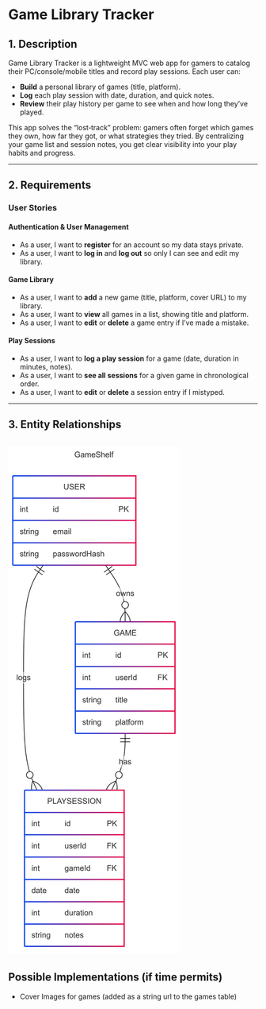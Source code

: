 # Game Library Tracker

## 1. Description
Game Library Tracker is a lightweight MVC web app for gamers to catalog their PC/console/mobile titles and record play sessions. Each user can:

- **Build** a personal library of games (title, platform).  
- **Log** each play session with date, duration, and quick notes.  
- **Review** their play history per game to see when and how long they’ve played.  

This app solves the “lost‑track” problem: gamers often forget which games they own, how far they got, or what strategies they tried. By centralizing your game list and session notes, you get clear visibility into your play habits and progress.

---

## 2. Requirements

### User Stories

#### Authentication & User Management
- As a user, I want to **register** for an account so my data stays private.  
- As a user, I want to **log in** and **log out** so only I can see and edit my library.

#### Game Library
- As a user, I want to **add** a new game (title, platform, cover URL) to my library.  
- As a user, I want to **view** all games in a list, showing title and platform.  
- As a user, I want to **edit** or **delete** a game entry if I’ve made a mistake.

#### Play Sessions
- As a user, I want to **log a play session** for a game (date, duration in minutes, notes).  
- As a user, I want to **see all sessions** for a given game in chronological order.  
- As a user, I want to **edit** or **delete** a session entry if I mistyped.

---

## 3. Entity Relationships
![EntityRelationships](./assets/EntityRelationships.png)
--

## Possible Implementations (if time permits)
- Cover Images for games (added as a string url to the games table)

